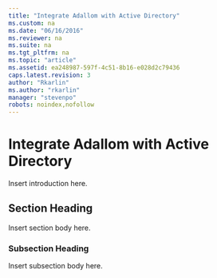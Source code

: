 ```yaml
---
title: "Integrate Adallom with Active Directory"
ms.custom: na
ms.date: "06/16/2016"
ms.reviewer: na
ms.suite: na
ms.tgt_pltfrm: na
ms.topic: "article"
ms.assetid: ea248987-597f-4c51-8b16-e028d2c79436
caps.latest.revision: 3
author: "Rkarlin"
ms.author: "rkarlin"
manager: "stevenpo"
robots: noindex,nofollow
---
```

# Integrate Adallom with Active Directory
  Insert introduction here.  
  
## Section Heading  
 Insert section body here.  
  
### Subsection Heading  
 Insert subsection body here.  
  
  
